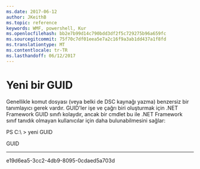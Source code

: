 ```yaml
---
ms.date: 2017-06-12
author: JKeithB
ms.topic: reference
keywords: WMF, powershell, Kur
ms.openlocfilehash: bb2e7b99d14c790bdd3df2f5c729275b96a659fc
ms.sourcegitcommit: 75f70c7df01eea5e7a2c16f9a3ab1dd437a1f8fd
ms.translationtype: MT
ms.contentlocale: tr-TR
ms.lasthandoff: 06/12/2017
---
```

# <a name="new-guid"></a>Yeni bir GUID
Genellikle komut dosyası (veya belki de DSC kaynağı yazma) benzersiz bir tanımlayıcı gerek vardır. GUID'ler işe ve çağrı biri oluşturmak için .NET Framework GUID sınıfı kolaydır, ancak bir cmdlet bu ile .NET Framework sınıf tanıdık olmayan kullanıcılar için daha bulunabilmesini sağlar:

PS C:\\ &gt; yeni GUID

GUID

----

e19d6ea5-3cc2-4db9-8095-0cdaed5a703d


